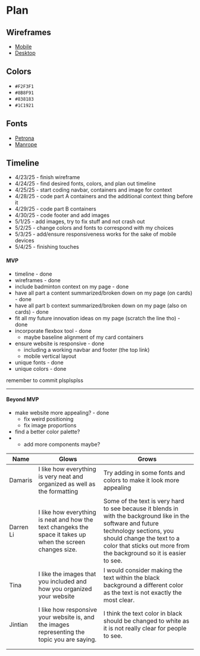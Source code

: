 # Plan

## Wireframes
* [Mobile](https://wireframe.cc/zkeURG)
* [Desktop](https://wireframe.cc/IBdEWU)

## Colors
* `#F2F3F1`
* `#8B8F91`
* `#838183`
* `#1C1921`

## Fonts
* [Petrona](https://fonts.google.com/specimen/Petrona)
* [Manrope](https://fonts.google.com/specimen/Manrope)

## Timeline

* 4/23/25 - finish wireframe
* 4/24/25 - find desired fonts, colors, and plan out timeline
* 4/25/25 - start coding navbar, containers and image for context
* 4/28/25 - code part A containers and the additional context thing before it
* 4/29/25 - code part B containers
* 4/30/25 - code footer and add images
* 5/1/25 - add images, try to fix stuff and not crash out
* 5/2/25 - change colors and fonts to correspond with my choices
* 5/3/25 - add/ensure responsiveness works for the sake of mobile devices
* 5/4/25 - finishing touches

#### MVP

* timeline - done
* wireframes - done
* include badminton context on my page - done
* have all part a content summarized/broken down on my page (on cards) - done
* have all part b context summarized/broken down on my page (also on cards) - done
* fit all my future innovation ideas on my page (scratch the line tho) - done
* incorporate flexbox tool - done
    * maybe baseline alignment of my card containers
* ensure website is responsive - done
    * including a working navbar and footer (the top link)
    * mobile vertical layout
* unique fonts - done
* unique colors - done

remember to commit plsplsplss

---

#### Beyond MVP

* make website more appealing? - done
    * fix weird positioning
    * fix image proportions
* find a better color palette?
* * add more components maybe?











| Name | Glows | Grows |
| -------- | ------- | ------- |
| Damaris  | I like how everything is very neat and organized as well as the formatting  | Try adding in some fonts and colors to make it look more appealing
| Darren Li  | I like how everything is  neat and how the text changeks the space it takes up when the screen changes size. | Some of the text is very hard to see because it blends in with the background like in the software and future technology sections, you should change the text to a color that sticks out more from the background so it is easier to see.
| Tina  | I like the images that you included and how you organized your website  |I would consider making the text within the black background a different color as the text is not exactly the most clear. 
| Jintian  | I like how responsive your website is, and the images representing the topic you are saying.  | I think the text color in black should be changed to white as it is not really clear for people to see.
|   |   |
|   |   |


